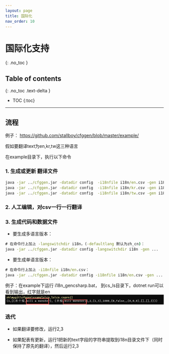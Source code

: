 ```yaml
---
layout: page
title: 国际化
nav_order: 10
---
```


# 国际化支持

{: .no_toc }

## Table of contents

{: .no_toc .text-delta }

- TOC
  {:toc}

---

## 流程

例子： https://github.com/stallboy/cfggen/blob/master/example/

假如要翻译text为en,kr,tw这三种语言

在example目录下，执行以下命令

### 1. 生成或更新 翻译文件

```bat
java -jar ../cfggen.jar -datadir config  -i18nfile i18n/en.csv -gen i18n,file=i18n/en.csv
java -jar ../cfggen.jar -datadir config  -i18nfile i18n/kr.csv -gen i18n,file=i18n/kr.csv
java -jar ../cfggen.jar -datadir config  -i18nfile i18n/tw.csv -gen i18n,file=i18n/tw.csv
```

### 2. 人工编辑，对csv一行一行翻译

### 3. 生成代码和数据文件

* 要生成多语言版本：

```bat
# 在命令行上加上 -langswitchdir i18n，(-defaultlang 默认为zh_cn)：
java -jar ../cfggen.jar -datadir config -langswitchdir i18n -gen ...
```

* 要生成单语言版本：

```bat
# 在命令行上加上 -i18nfile i18n/en.csv：
java -jar ../cfggen.jar -datadir config -i18nfile i18n/en.csv -gen ...
```

例子：在example下运行 i18n_gencsharp.bat，
到cs_ls目录下，dotnet run可以看到输出，红字就是en
![img.png](../assets/img.png)

### 迭代

* 如果翻译要修改，运行2,3

* 如果配表有更新，运行1把新的text字段的字符串提取到i18n目录文件下（同时保持了原先的翻译），然后运行2,3
